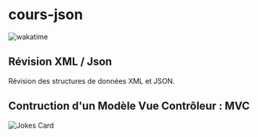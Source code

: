 # cours-json
![wakatime](https://wakatime.com/badge/user/933ebfa6-42e4-4a54-b3fc-658e9f1ab22f/project/47d93f68-9e9c-48bb-9970-0410c9002da4.svg?style=plastic)



## Révision XML / Json
Révision des structures de données XML et JSON.

## Contruction d'un Modèle Vue Contrôleur : MVC

![Jokes Card](https://readme-jokes.vercel.app/api)


